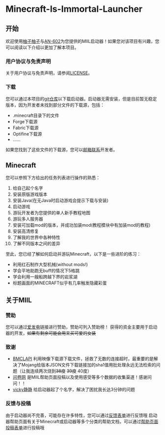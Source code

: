 # Minecraft-Is-Immortal-Launcher
## 开始
欢迎使用[柚子柚子](https://space.bilibili.com/1377882998)与[AN-602](https://space.bilibili.com/1245560652)为您提供的MIIL启动器！如果您对该项目有兴趣，您可以阅读以下介绍以更加了解本项目。
### 用户协议与免责声明
关于用户协议与免责声明，请参阅[LICENSE](LICENSE)。
### 下载
您可以通过本项目的[git仓库](https://github.com/youzi520/Minecraft-Is-Immortal-Launcher)以下载启动器。启动器无需安装，但是目前暂无稳定版本，因为开发者未找到部分文件的下载源，包括：
- .minecraft目录下的文件
- Forge下载源
- Fabric下载源
- Optifine下载源
- ……

如果您找到了这些文件的下载源，您可以[邮箱联系](mailto:youzi5201086@163.com)开发者。
## Minecraft
您可以参照下方给出的任务列表进行操作的熟悉：
1. 给自己起个名字
2. 安装原版游戏版本
3. 安装Java(在无Java时启动游戏会提示下载与安装)
4. 启动游戏
5. 游玩开发者为您提供的单人新手教程地图
6. 游玩多人服务器
7. 安装可加载mod的版本，并成功加装mod(教程模块中有加装mod的教程)
8. 安装高清修复
9. 了解我的世界中各种特性
10. 了解不同版本之间的差异

至此，您已经了解如何启动并游玩Minecraft，以下是一些进阶的练习：
- 利用红石制作大型机械(without mods!)
- 学会平地助跑无buff的情况下5格跳
- 学会利用一艘船跨越下界的岩浆湖
- 标题画面的MINECRAFT似乎有几率触发隐藏彩蛋
## 关于MIIL
### 赞助
您可以通过[爱发电](https://afdian.net/@mc_youzi)链接进行赞助，赞助可列入赞助榜！
获得的资金主要用于启动器的开发，~~如果有剩余可能会用来买可爱的女装~~
### 致谢
- [BMCLAPI](https://afdian.net/@bangbang93) 利用映像下载源下载文件，拯救了无数的连接超时，最重要的是解决了Mojang给版本JSON文件下载链接加的sha1值用批处理永远无法检索的问题（让我连续两次烧到~~38度~~ ~~39度~~ 40度）
- [问卷网](https://www.wenjuan.com)  是MIIL帮助页面投稿以及使用感受等多个数据的收集渠道！感谢问问！！
- [vicky静静](https://space.bilibili.com/18157332)  给启动器起了个名字，解决了困扰我长达3分钟的问题

### 反馈与投稿
由于启动器尚不完善，可能存在许多特性，您可以通过[反馈表单](https://www.wenjuan.com/s/UZBZJvwYKX/#)进行反馈哦
启动器帮助页面有关于Minecraft或启动器等多个分类的帮助文档，可以通过[帮助页面投稿表单](https://www.wenjuan.com/s/UZBZJviGd0/#)进行投稿哦
<!--编辑时可以查看编辑区右下角的M↓图标查看帮助-->
